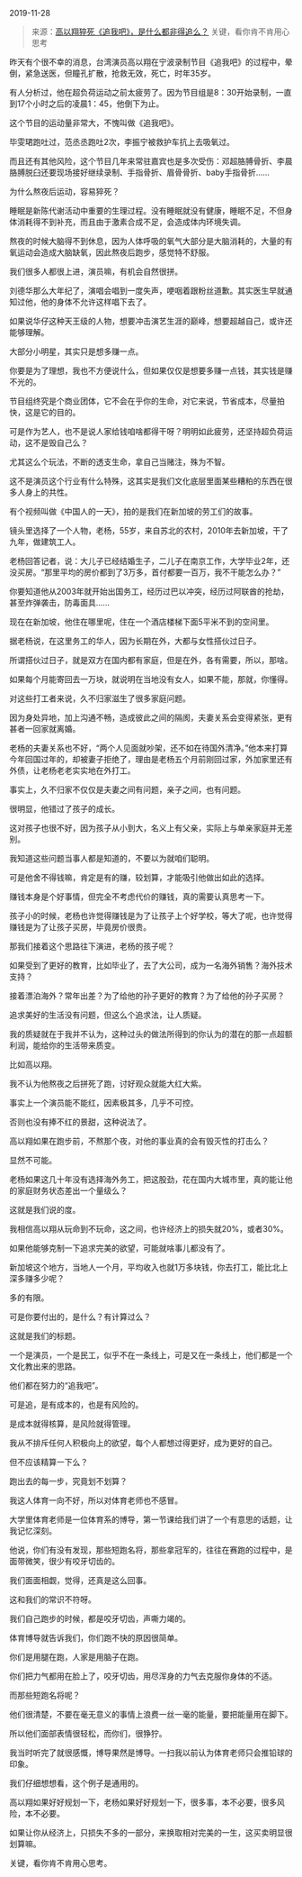 2019-11-28

> 来源：[高以翔猝死《追我吧》，是什么都非得追么？](http://mp.weixin.qq.com/s?__biz=MzU3NDc5Nzc0NQ==&mid=2247485928&idx=2&sn=d49b5b0bfb75851385c0dae9e14e87a7&chksm=fd2dab36ca5a2220e896b1014b4157cd213b9b702f546f83744e169ce6a15b325a319a65d208&scene=27#wechat_redirect)
> 关键，看你肯不肯用心思考

昨天有个很不幸的消息，台湾演员高以翔在宁波录制节目《追我吧》的过程中，晕倒，紧急送医，但瞳孔扩散，抢救无效，死亡，时年35岁。

  

有人分析过，他在超负荷运动之前太疲劳了。因为节目组是8：30开始录制，一直到17个小时之后的凌晨1：45，他倒下为止。

  

这个节目的运动量非常大，不愧叫做《追我吧》。

  

毕雯珺跑吐过，范丞丞跑吐2次，李振宁被救护车抗上去吸氧过。

  

而且还有其他风险，这个节目几年来常驻嘉宾也是多次受伤：邓超胳膊骨折、李晨胳膊脱臼还要现场接好继续录制、手指骨折、眉骨骨折、baby手指骨折……

  

为什么熬夜后运动，容易猝死？

  

睡眠是新陈代谢活动中重要的生理过程。没有睡眠就没有健康，睡眠不足，不但身体消耗得不到补充，而且由于激素合成不足，会造成体内环境失调。

  

熬夜的时候大脑得不到休息，因为人体呼吸的氧气大部分是大脑消耗的，大量的有氧运动会造成大脑缺氧，因此熬夜后跑步，感觉特不舒服。

  

我们很多人都很上进，演员嘛，有机会自然很拼。

  

刘德华那么大年纪了，演唱会唱到一度失声，哽咽着跟粉丝道歉。其实医生早就通知过他，他的身体不允许这样唱下去了。

  

如果说华仔这种天王级的人物，想要冲击演艺生涯的巅峰，想要超越自己，或许还能够理解。

  

大部分小明星，其实只是想多赚一点。

  

你要是为了理想，我也不方便说什么，但如果仅仅是想要多赚一点钱，其实钱是赚不光的。

  

节目组终究是个商业团体，它不会在乎你的生命，对它来说，节省成本，尽量拍快，这是它的目的。

  

可是作为艺人，也不是说人家给钱咱啥都得干呀？明明如此疲劳，还坚持超负荷运动，这不是毁自己么？

  

尤其这么个玩法，不断的透支生命，拿自己当赌注，殊为不智。

  

这不是演员这个行业有什么特殊，这其实是我们文化底层里面某些糟粕的东西在很多人身上的共性。

  

有个视频叫做《中国人的一天》，拍的是我们在新加坡的劳工们的故事。

  

镜头里选择了一个人物，老杨，55岁，来自苏北的农村，2010年去新加坡，干了九年，做建筑工人。

  

老杨回答记者，说：大儿子已经结婚生子，二儿子在南京工作，大学毕业2年，还没买房。“那里平均的房价都到了3万多，首付都要一百万，我不干能怎么办？”

  

你要知道他从2003年就开始出国务工，经历过巴以冲突，经历过阿联酋的抢劫，甚至炸弹袭击，防毒面具......

  

现在在新加坡，他住在哪里呢，住在一个酒店楼梯下面5平米不到的空间里。

  

据老杨说，在这里务工的华人，因为长期在外，大都与女性搭伙过日子。

  

所谓搭伙过日子，就是双方在国内都有家庭，但是在外，各有需要，所以，那啥。

  

如果每个月能寄回去一万块，就说明在当地没有女人，如果不能，那就，你懂得。

  

对这些打工者来说，久不归家滋生了很多家庭问题。

  

因为身处异地，加上沟通不畅，造成彼此之间的隔阂，夫妻关系会变得紧张，更有甚者一回家就离婚。

  

老杨的夫妻关系也不好，“两个人见面就吵架，还不如在待国外清净。”他本来打算今年回国过年的，却被妻子拒绝了，理由是老杨五个月前刚回过家，外加家里还有外债，让老杨老老实实地在外打工。

  

事实上，久不归家不仅仅是夫妻之间有问题，亲子之间，也有问题。

  

很明显，他错过了孩子的成长。

  

这对孩子也很不好，因为孩子从小到大，名义上有父亲，实际上与单亲家庭并无差别。

  

我知道这些问题当事人都是知道的，不要以为就咱们聪明。

  

可是他舍不得钱嘛，肯定是有的赚，较划算，才能吸引他做出如此的选择。

  

赚钱本身是个好事情，但完全不考虑代价的赚钱，真的需要认真思考一下。

  

孩子小的时候，老杨也许觉得赚钱是为了让孩子上个好学校，等大了呢，也许觉得赚钱是为了让孩子买房，毕竟房价很贵。

  

那我们接着这个思路往下演进，老杨的孩子呢？

  

如果受到了更好的教育，比如毕业了，去了大公司，成为一名海外销售？海外技术支持？

  

接着漂泊海外？常年出差？为了给他的孙子更好的教育？为了给他的孙子买房？

  

追求美好的生活没有问题，但这么个追求法，让人质疑。

  

我的质疑就在于我并不认为，这种过头的做法所得到的你认为的潜在的那一点超额利润，能给你的生活带来质变。

  

比如高以翔。

  

我不认为他熬夜之后拼死了跑，讨好观众就能大红大紫。

  

事实上一个演员能不能红，因素极其多，几乎不可控。

  

否则也没有捧不红的景甜，这种说法了。

  

高以翔如果在跑步前，不熬那个夜，对他的事业真的会有毁灭性的打击么？

  

显然不可能。

  

老杨如果这几十年没有选择海外务工，把这股劲，花在国内大城市里，真的能让他的家庭财务状态差出一个量级么？

  

这就是我们说的度。

  

我相信高以翔从玩命到不玩命，这之间，也许经济上的损失就20%，或者30%。

  

如果他能够克制一下追求完美的欲望，可能就啥事儿都没有了。

  

新加坡这个地方，当地人一个月，平均收入也就1万多块钱，你去打工，能比北上深多赚多少呢？

  

多的有限。

  

可是你要付出的，是什么？有计算过么？

  

这就是我们的标题。

  

一个是演员，一个是民工，似乎不在一条线上，可是又在一条线上，他们都是一个文化教出来的思路。

  

他们都在努力的“追我吧”。

  

可是追，是有成本的，也是有风险的。

  

是成本就得核算，是风险就得管理。

  

我从不排斥任何人积极向上的欲望，每个人都想过得更好，成为更好的自己。

  

但不应该精算一下么？

  

跑出去的每一步，究竟划不划算？

  

我这人体育一向不好，所以对体育老师也不感冒。

  

大学里体育老师是一位体育系的博导，第一节课给我们讲了一个有意思的话题，让我记忆深刻。

  

他说，你们有没有发现，那些短跑名将，那些拿冠军的，往往在赛跑的过程中，是面带微笑，很少有咬牙切齿的。

  

我们面面相觑，觉得，还真是这么回事。

  

这和我们的常识不符呀。

  

我们自己跑步的时候，都是咬牙切齿，声嘶力竭的。

  

体育博导就告诉我们，你们跑不快的原因很简单。

  

你们是用腿在跑，人家是用脑子在跑。

  

你们把力气都用在脸上了，咬牙切齿，用尽浑身的力气去克服你身体的不适。

  

而那些短跑名将呢？

  

他们很清楚，不要在毫无意义的事情上浪费一丝一毫的能量，要把能量用在脚下。

  

所以他们面部表情很轻松，而你们，很狰狞。

  

我当时听完了就很感慨，博导果然是博导。一扫我以前认为体育老师只会推铅球的印象。

  

我们仔细想想看，这个例子是通用的。

  

高以翔如果好好规划一下，老杨如果好好规划一下，很多事，本不必要，很多风险，本不必要。

  

如果让你从经济上，只损失不多的一部分，来换取相对完美的一生，这买卖明显很划算嘛。

  

关键，看你肯不肯用心思考。

